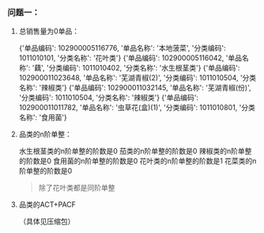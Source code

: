 ### 问题一：

1. 总销售量为0单品：

   {'单品编码': 102900005116776, '单品名称': '本地菠菜', '分类编码': 1011010101, '分类名称': '花叶类'}
   {'单品编码': 102900005116042, '单品名称': '藕', '分类编码': 1011010402, '分类名称': '水生根茎类'}
   {'单品编码': 102900011023648, '单品名称': '芜湖青椒(2)', '分类编码': 1011010504, '分类名称': '辣椒类'}
   {'单品编码': 102900011032145, '单品名称': '芜湖青椒(份)', '分类编码': 1011010504, '分类名称': '辣椒类'}
   {'单品编码': 102900011011782, '单品名称': '虫草花(盒)(1)', '分类编码': 1011010801, '分类名称': '食用菌'}

2. 品类的n阶单整：

   水生根茎类的n阶单整的阶数是0
   茄类的n阶单整的阶数是0
   辣椒类的n阶单整的阶数是0
   食用菌的n阶单整的阶数是0
   花叶类的n阶单整的阶数是1
   花菜类的n阶单整的阶数是0

   >除了花叶类都是同阶单整

3. 品类的ACT+PACF

   （具体见压缩包）

   